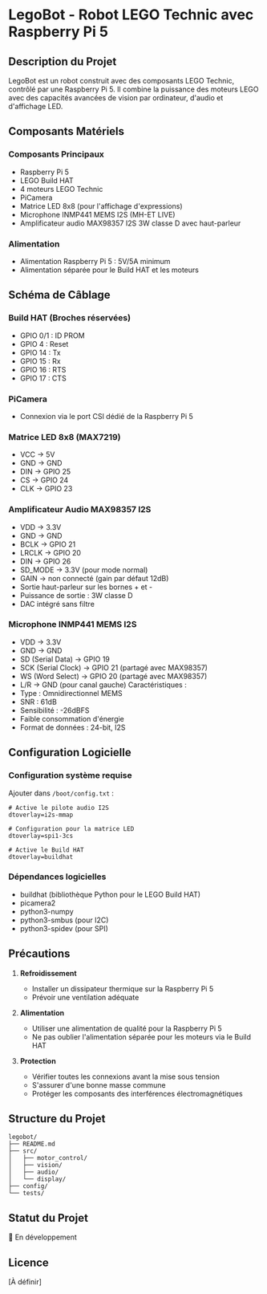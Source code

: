 # LegoBot - Robot LEGO Technic avec Raspberry Pi 5

## Description du Projet
LegoBot est un robot construit avec des composants LEGO Technic, contrôlé par une Raspberry Pi 5. Il combine la puissance des moteurs LEGO avec des capacités avancées de vision par ordinateur, d'audio et d'affichage LED.

## Composants Matériels

### Composants Principaux
- Raspberry Pi 5
- LEGO Build HAT
- 4 moteurs LEGO Technic
- PiCamera
- Matrice LED 8x8 (pour l'affichage d'expressions)
- Microphone INMP441 MEMS I2S (MH-ET LIVE)
- Amplificateur audio MAX98357 I2S 3W classe D avec haut-parleur

### Alimentation
- Alimentation Raspberry Pi 5 : 5V/5A minimum
- Alimentation séparée pour le Build HAT et les moteurs

## Schéma de Câblage

### Build HAT (Broches réservées)
- GPIO 0/1 : ID PROM
- GPIO 4 : Reset
- GPIO 14 : Tx
- GPIO 15 : Rx
- GPIO 16 : RTS
- GPIO 17 : CTS

### PiCamera
- Connexion via le port CSI dédié de la Raspberry Pi 5

### Matrice LED 8x8 (MAX7219)
- VCC → 5V
- GND → GND
- DIN → GPIO 25
- CS → GPIO 24
- CLK → GPIO 23

### Amplificateur Audio MAX98357 I2S
- VDD → 3.3V
- GND → GND
- BCLK → GPIO 21
- LRCLK → GPIO 20
- DIN → GPIO 26
- SD_MODE → 3.3V (pour mode normal)
- GAIN → non connecté (gain par défaut 12dB)
- Sortie haut-parleur sur les bornes + et -
- Puissance de sortie : 3W classe D
- DAC intégré sans filtre

### Microphone INMP441 MEMS I2S
- VDD → 3.3V
- GND → GND
- SD (Serial Data) → GPIO 19
- SCK (Serial Clock) → GPIO 21 (partagé avec MAX98357)
- WS (Word Select) → GPIO 20 (partagé avec MAX98357)
- L/R → GND (pour canal gauche)
Caractéristiques :
- Type : Omnidirectionnel MEMS
- SNR : 61dB
- Sensibilité : -26dBFS
- Faible consommation d'énergie
- Format de données : 24-bit, I2S

## Configuration Logicielle

### Configuration système requise
Ajouter dans `/boot/config.txt` :
```
# Active le pilote audio I2S
dtoverlay=i2s-mmap

# Configuration pour la matrice LED
dtoverlay=spi1-3cs

# Active le Build HAT
dtoverlay=buildhat
```

### Dépendances logicielles
- buildhat (bibliothèque Python pour le LEGO Build HAT)
- picamera2
- python3-numpy
- python3-smbus (pour I2C)
- python3-spidev (pour SPI)

## Précautions
1. **Refroidissement**
   - Installer un dissipateur thermique sur la Raspberry Pi 5
   - Prévoir une ventilation adéquate

2. **Alimentation**
   - Utiliser une alimentation de qualité pour la Raspberry Pi 5
   - Ne pas oublier l'alimentation séparée pour les moteurs via le Build HAT

3. **Protection**
   - Vérifier toutes les connexions avant la mise sous tension
   - S'assurer d'une bonne masse commune
   - Protéger les composants des interférences électromagnétiques

## Structure du Projet
```
legobot/
├── README.md
├── src/
│   ├── motor_control/
│   ├── vision/
│   ├── audio/
│   └── display/
├── config/
└── tests/
```

## Statut du Projet
🚧 En développement

## Licence
[À définir] 